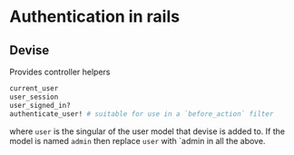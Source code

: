 # Authentication in rails

## Devise

Provides controller helpers

```rb
current_user
user_session
user_signed_in?
authenticate_user! # suitable for use in a `before_action` filter

```

where `user` is the singular of the user model that devise is added to. If the
model is named `admin` then replace `user` with `admin in all the above.
